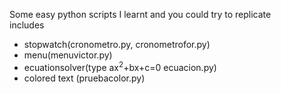 Some easy python scripts I learnt and you could try to replicate<br>includes<ul><li>stopwatch(cronometro.py, cronometrofor.py)</li><li>menu(menuvictor.py)</li><li>ecuationsolver(type ax<sup>2</sup>+bx+c=0 ecuacion.py)</li><li>colored text (pruebacolor.py)</li></ul> 
